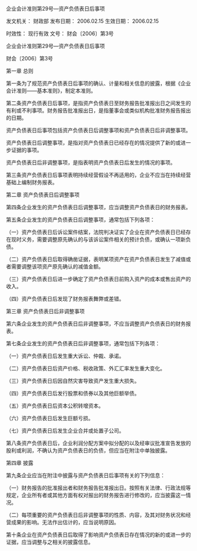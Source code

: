 
	
		
	
企业会计准则第29号—资产负债表日后事项
	
	
发文机关：	财政部
发布日期：	2006.02.15
生效日期：	2006.02.15
	
时效性：	现行有效
文号：	财会〔2006〕第3号
	
	

	
	

	
	

企业会计准则第29号—资产负债表日后事项

财会〔2006〕第3号

第一章 总则

第一条为了规范资产负债表日后事项的确认、计量和相关信息的披露，根据《企业会计准则——基本准则》，制定本准则。

第二条资产负债表日后事项，是指资产负债表日至财务报告批准报出日之间发生的有利或不利事项。财务报告批准报出日，是指董事会或类似机构批准财务报告报出的日期。

资产负债表日后事项包括资产负债表日后调整事项和资产负债表日后非调整事项。

资产负债表日后调整事项，是指对资产负债表日已经存在的情况提供了新的或进一步证据的事项。

资产负债表日后非调整事项，是指表明资产负债表日后发生的情况的事项。

第三条资产负债表日后事项表明持续经营假设不再适用的，企业不应当在持续经营基础上编制财务报表。

第二章 资产负债表日后调整事项

第四条企业发生的资产负债表日后调整事项，应当调整资产负债表日的财务报表。

第五条企业发生的资产负债表日后调整事项，通常包括下列各项：

（一）资产负债表日后诉讼案件结案，法院判决证实了企业在资产负债表日已经存在现时义务，需要调整原先确认的与该诉讼案件相关的预计负债，或确认一项新负债。

（二）资产负债表日后取得确凿证据，表明某项资产在资产负债表日发生了减值或者需要调整该项资产原先确认的减值金额。

（三）资产负债表日后进一步确定了资产负债表日前购入资产的成本或售出资产的收入。

（四）资产负债表日后发现了财务报表舞弊或差错。

第三章 资产负债表日后非调整事项

第六条企业发生的资产负债表日后非调整事项，不应当调整资产负债表日的财务报表。

第七条企业发生的资产负债表日后非调整事项，通常包括下列各项：

（一）资产负债表日后发生重大诉讼、仲裁、承诺。

（二）资产负债表日后资产价格、税收政策、外汇汇率发生重大变化。

（三）资产负债表日后因自然灾害导致资产发生重大损失。

（四）资产负债表日后发行股票和债券以及其他巨额举债。

（五）资产负债表日后资本公积转增资本。

（六）资产负债表日后发生巨额亏损。

（七）资产负债表日后发生企业合并或处置子公司。

第八条资产负债表日后，企业利润分配方案中拟分配的以及经审议批准宣告发放的股利或利润，不确认为资产负债表日的负债，但应当在附注中单独披露。

第四章 披露

第九条企业应当在附注中披露与资产负债表日后事项有关的下列信息：

（一）财务报告的批准报出者和财务报告批准报出日。按照有关法律、行政法规等规定，企业所有者或其他方面有权对报出的财务报告进行修改的，应当披露这一情况。

（二）每项重要的资产负债表日后非调整事项的性质、内容，及其对财务状况和经营成果的影响。无法作出估计的，应当说明原因。

第十条企业在资产负债表日后取得了影响资产负债表日存在情况的新的或进一步的证据，应当调整与之相关的披露信息。
